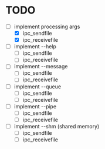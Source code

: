 # TODO
- [ ] implement processing args 
	- [x] ipc_sendfile
	- [x] ipc_receivefile
- [ ] implement --help
	- [ ] ipc_sendfile
	- [ ] ipc_receivefile
- [ ] implement --message
	- [ ] ipc_sendfile
	- [ ] ipc_receivefile
- [ ] implement --queue
	- [ ] ipc_sendfile
	- [ ] ipc_receivefile
- [ ] implement --pipe
	- [ ] ipc_sendfile
	- [ ] ipc_receivefile
- [ ] implement --shm (shared memory)
	- [ ] ipc_sendfile
	- [ ] ipc_receivefile

